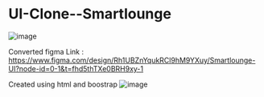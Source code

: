 
# UI-Clone--Smartlounge
![image](https://github.com/user-attachments/assets/0c8f89e9-0ebe-44c4-af7d-70b980a799f5)


Converted figma Link : https://www.figma.com/design/Rh1UBZnYqukRCl9hM9YXuy/Smartlounge-UI?node-id=0-1&t=fhd5thTXe0BRH9xy-1

Created using html and boostrap
![image](https://github.com/user-attachments/assets/ae563dd4-ce27-4d09-978a-bb5b4be1b9a9)
